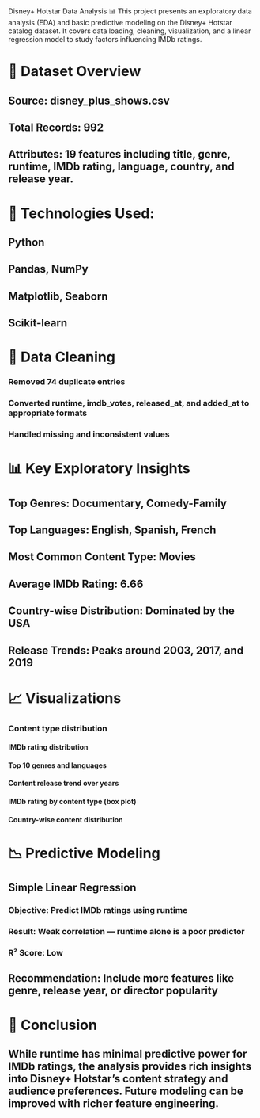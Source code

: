 Disney+ Hotstar Data Analysis 📊
This project presents an exploratory data analysis (EDA) and basic predictive modeling on the Disney+ Hotstar catalog dataset. It covers data loading, cleaning, visualization, and a linear regression model to study factors influencing IMDb ratings.

# 📁 Dataset Overview
## Source: disney_plus_shows.csv
## Total Records: 992
## Attributes: 19 features including title, genre, runtime, IMDb rating, language, country, and release year.

# 🔧 Technologies Used:
## Python
## Pandas, NumPy
## Matplotlib, Seaborn
## Scikit-learn

# 🧼 Data Cleaning
### Removed 74 duplicate entries
### Converted runtime, imdb_votes, released_at, and added_at to appropriate formats
### Handled missing and inconsistent values

# 📊 Key Exploratory Insights
## Top Genres: Documentary, Comedy-Family
## Top Languages: English, Spanish, French
## Most Common Content Type: Movies
## Average IMDb Rating: 6.66
## Country-wise Distribution: Dominated by the USA
## Release Trends: Peaks around 2003, 2017, and 2019

# 📈 Visualizations
### Content type distribution
#### IMDb rating distribution
#### Top 10 genres and languages
#### Content release trend over years
#### IMDb rating by content type (box plot)
#### Country-wise content distribution

# 📉 Predictive Modeling
## Simple Linear Regression
### Objective: Predict IMDb ratings using runtime
### Result: Weak correlation — runtime alone is a poor predictor
### R² Score: Low

## Recommendation: Include more features like genre, release year, or director popularity

# 📌 Conclusion
## While runtime has minimal predictive power for IMDb ratings, the analysis provides rich insights into Disney+ Hotstar’s content strategy and audience preferences. Future modeling can be improved with richer feature engineering.


